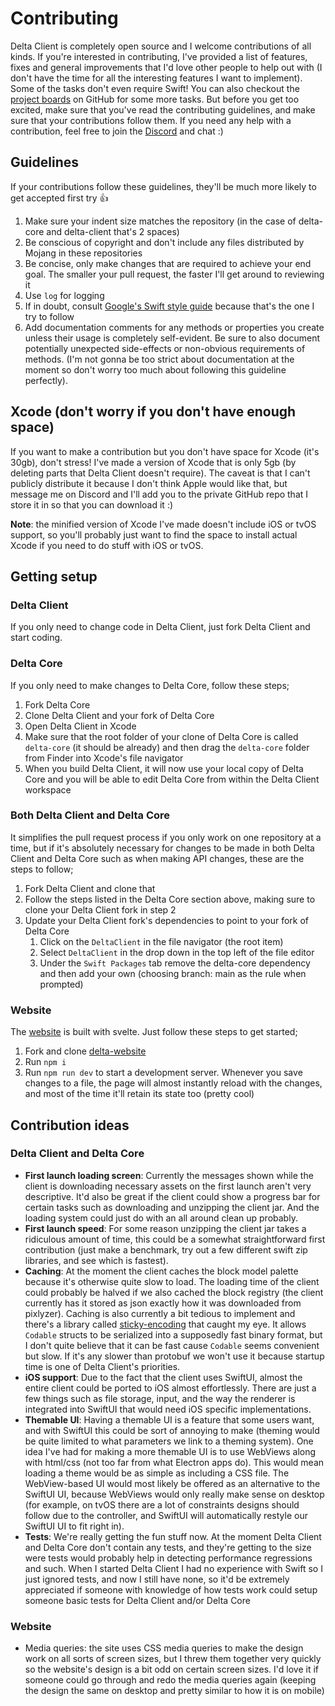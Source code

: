 # Contributing

Delta Client is completely open source and I welcome contributions of all kinds. If you're interested in contributing, I've provided a list of features, fixes and general improvements that I'd love other people to help out with (I don't have the time for all the interesting features I want to implement). Some of the tasks don't even require Swift! You can also checkout the [project boards](https://github.com/stackotter/delta-client/projects) on GitHub for some more tasks. But before you get too excited, make sure that you've read the contributing guidelines, and make sure that your contributions follow them. If you need any help with a contribution, feel free to join the [Discord](https://discord.gg/xZPyDbmR6k) and chat :)

## Guidelines

If your contributions follow these guidelines, they'll be much more likely to get accepted first try :thumbsup:

1. Make sure your indent size matches the repository (in the case of delta-core and delta-client that's 2 spaces)
2. Be conscious of copyright and don't include any files distributed by Mojang in these repositories
3. Be concise, only make changes that are required to achieve your end goal. The smaller your pull request, the faster I'll get around to reviewing it
4. Use `log` for logging
5. If in doubt, consult [Google's Swift style guide](https://google.github.io/swift/#function-declarations) because that's the one I try to follow
6. Add documentation comments for any methods or properties you create unless their usage is completely self-evident. Be sure to also document potentially unexpected side-effects or non-obvious requirements of methods. (I'm not gonna be too strict about documentation at the moment so don't worry too much about following this guideline perfectly).

## Xcode (don't worry if you don't have enough space)

If you want to make a contribution but you don't have space for Xcode (it's 30gb), don't stress! I've made a version of Xcode that is only 5gb (by deleting parts that Delta Client doesn't require). The caveat is that I can't publicly distribute it because I don't think Apple would like that, but message me on Discord and I'll add you to the private GitHub repo that I store it in so that you can download it :)

**Note**: the minified version of Xcode I've made doesn't include iOS or tvOS support, so you'll probably just want to find the space to install actual Xcode if you need to do stuff with iOS or tvOS.

## Getting setup

### Delta Client

If you only need to change code in Delta Client, just fork Delta Client and start coding.

### Delta Core

If you only need to make changes to Delta Core, follow these steps;

1. Fork Delta Core
2. Clone Delta Client and your fork of Delta Core
3. Open Delta Client in Xcode
4. Make sure that the root folder of your clone of Delta Core is called `delta-core` (it should be already) and then drag the `delta-core` folder from Finder into Xcode's file navigator
5. When you build Delta Client, it will now use your local copy of Delta Core and you will be able to edit Delta Core from within the Delta Client workspace

### Both Delta Client and Delta Core

It simplifies the pull request process if you only work on one repository at a time, but if it's absolutely necessary for changes to be made in both Delta Client and Delta Core such as when making API changes, these are the steps to follow;

1. Fork Delta Client and clone that
2. Follow the steps listed in the Delta Core section above, making sure to clone your Delta Client fork in step 2
3. Update your Delta Client fork's dependencies to point to your fork of Delta Core
   1. Click on the `DeltaClient` in the file navigator (the root item)
   2. Select `DeltaClient` in the drop down in the top left of the file editor
   3. Under the `Swift Packages` tab remove the delta-core dependency and then add your own (choosing branch: main as the rule when prompted)

### Website

The [website](https://delta.stackotter.dev) is built with svelte. Just follow these steps to get started;

1. Fork and clone [delta-website](https://github.com/stackotter/delta-website) 
2. Run `npm i`
3. Run `npm run dev` to start a development server. Whenever you save changes to a file, the page will almost instantly reload with the changes, and most of the time it'll retain its state too (pretty cool)

## Contribution ideas

### Delta Client and Delta Core

- **First launch loading screen**: Currently the messages shown while the client is downloading necessary assets on the first launch aren't very descriptive. It'd also be great if the client could show a progress bar for certain tasks such as downloading and unzipping the client jar. And the loading system could just do with an all around clean up probably.
- **First launch speed**: For some reason unzipping the client jar takes a ridiculous amount of time, this could be a somewhat straightforward first contribution (just make a benchmark, try out a few different swift zip libraries, and see which is fastest).
- **Caching**: At the moment the client caches the block model palette because it's otherwise quite slow to load. The loading time of the client could probably be halved if we also cached the block registry (the client currently has it stored as json exactly how it was downloaded from pixlyzer). Caching is also currently a bit tedious to implement and there's a library called [sticky-encoding](https://github.com/stickytools/sticky-encoding) that caught my eye. It allows `Codable` structs to be serialized into a supposedly fast binary format, but I don't quite believe that it can be fast cause `Codable` seems convenient but slow. If it's any slower than protobuf we won't use it because startup time is one of Delta Client's priorities.
- **iOS support**: Due to the fact that the client uses SwiftUI, almost the entire client could be ported to iOS almost effortlessly. There are just a few things such as file storage, input, and the way the renderer is integrated into SwiftUI that would need iOS specific implementations.
- **Themable UI**: Having a themable UI is a feature that some users want, and with SwiftUI this could be sort of annoying to make (theming would be quite limited to what parameters we link to a theming system). One idea I've had for making a more themable UI is to use WebViews along with html/css (not too far from what Electron apps do). This would mean loading a theme would be as simple as including a CSS file. The WebView-based UI would most likely be offered as an alternative to the SwiftUI UI, because WebViews would only really make sense on desktop (for example, on tvOS there are a lot of constraints designs should follow due to the controller, and SwiftUI will automatically restyle our SwiftUI UI to fit right in).
- **Tests**: We're really getting the fun stuff now. At the moment Delta Client and Delta Core don't contain any tests, and they're getting to the size were tests would probably help in detecting performance regressions and such. When I started Delta Client I had no experience with Swift so I just ignored tests, and now I still have none, so it'd be extremely appreciated if someone with knowledge of how tests work could setup someone basic tests for Delta Client and/or Delta Core

### Website 

- Media queries: the site uses CSS media queries to make the design work on all sorts of screen sizes, but I threw them together very quickly so the website's design is a bit odd on certain screen sizes. I'd love it if someone could go through and redo the media queries again (keeping the design the same on desktop and pretty similar to how it is on mobile)